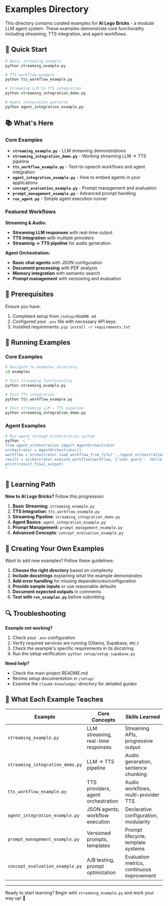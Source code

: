 # Examples Directory

This directory contains curated examples for **AI Lego Bricks** - a modular LLM agent system. These examples demonstrate core functionality including streaming, TTS integration, and agent workflows.

## 🎯 Quick Start

```bash
# Basic streaming example
python streaming_example.py

# TTS workflow example  
python tts_workflow_example.py

# Streaming LLM to TTS integration
python streaming_integration_demo.py

# Agent integration patterns
python agent_integration_example.py
```

## 📚 What's Here

### Core Examples
- **`streaming_example.py`** - LLM streaming demonstrations
- **`streaming_integration_demo.py`** - Working streaming LLM → TTS pipeline
- **`tts_workflow_example.py`** - Text-to-speech workflows and agent integration
- **`agent_integration_example.py`** - How to embed agents in your applications
- **`concept_evaluation_example.py`** - Prompt management and evaluation
- **`prompt_management_example.py`** - Advanced prompt handling
- **`run_agent.py`** - Simple agent execution runner

### Featured Workflows

**Streaming & Audio:**
- **Streaming LLM responses** with real-time output
- **TTS integration** with multiple providers  
- **Streaming → TTS pipeline** for audio generation

**Agent Orchestration:**
- **Basic chat agents** with JSON configuration
- **Document processing** with PDF analysis
- **Memory integration** with semantic search
- **Prompt management** with versioning and evaluation

## 🔧 Prerequisites

Ensure you have:
1. Completed setup from `/setup/README.md`
2. Configured your `.env` file with necessary API keys
3. Installed requirements: `pip install -r requirements.txt`

## 🚀 Running Examples

### Core Examples
```bash
# Navigate to examples directory
cd examples

# Test streaming functionality
python streaming_example.py

# Test TTS integration
python tts_workflow_example.py

# Test streaming LLM → TTS pipeline
python streaming_integration_demo.py
```

### Agent Examples
```bash
# Run agent through orchestration system
python -c "
from agent_orchestration import AgentOrchestrator
orchestrator = AgentOrchestrator()
workflow = orchestrator.load_workflow_from_file('../agent_orchestration/examples/simple_chat_agent.json')
result = orchestrator.execute_workflow(workflow, {'user_query': 'Hello!'})
print(result.final_output)
"
```

## 📖 Learning Path

**New to AI Lego Bricks?** Follow this progression:

1. **Basic Streaming**: `streaming_example.py`
2. **TTS Integration**: `tts_workflow_example.py`  
3. **Streaming Pipeline**: `streaming_integration_demo.py`
4. **Agent Basics**: `agent_integration_example.py`
5. **Prompt Management**: `prompt_management_example.py`
6. **Advanced Concepts**: `concept_evaluation_example.py`

## 🎨 Creating Your Own Examples

Want to add new examples? Follow these guidelines:

1. **Choose the right directory** based on complexity
2. **Include docstrings** explaining what the example demonstrates
3. **Add error handling** for missing dependencies/configuration
4. **Provide sample inputs** or use reasonable defaults
5. **Document expected outputs** in comments
6. **Test with `run_examples.py`** before submitting

## 🔍 Troubleshooting

**Example not working?**
1. Check your `.env` configuration
2. Verify required services are running (Ollama, Supabase, etc.)
3. Check the example's specific requirements in its docstring
4. Run the setup verification: `python setup/setup_supabase.py`

**Need help?**
- Check the main project README.md
- Review setup documentation in `/setup/`
- Examine the `claude-knowledge/` directory for detailed guides

## 🎯 What Each Example Teaches

| Example | Core Concepts | Skills Learned |
|---------|--------------|----------------|
| `streaming_example.py` | LLM streaming, real-time responses | Streaming APIs, progressive output |
| `streaming_integration_demo.py` | LLM → TTS pipeline | Audio generation, sentence chunking |
| `tts_workflow_example.py` | TTS providers, agent orchestration | Audio workflows, multi-provider TTS |
| `agent_integration_example.py` | JSON agents, workflow execution | Declarative configuration, modularity |
| `prompt_management_example.py` | Versioned prompts, templates | Prompt lifecycle, template systems |
| `concept_evaluation_example.py` | A/B testing, prompt optimization | Evaluation metrics, continuous improvement |

---

Ready to start learning? Begin with `streaming_example.py` and work your way up! 🚀